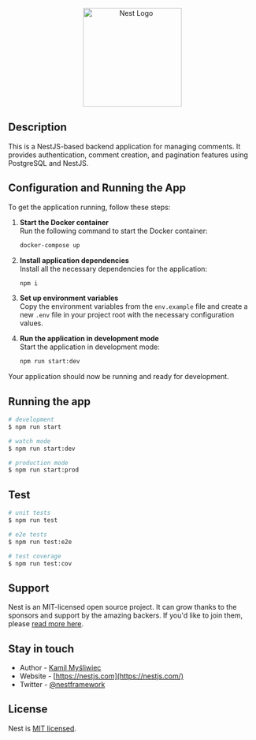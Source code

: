<p align="center">
  <a href="http://nestjs.com/" target="blank"><img src="https://nestjs.com/img/logo-small.svg" width="200" alt="Nest Logo" /></a>
</p>

## Description

This is a NestJS-based backend application for managing comments. It provides authentication, comment creation, and pagination features using PostgreSQL and NestJS.

## Configuration and Running the App

To get the application running, follow these steps:

1. **Start the Docker container**  
   Run the following command to start the Docker container:
   ```bash
   docker-compose up
   ```

2. **Install application dependencies**  
   Install all the necessary dependencies for the application:
   ```bash
   npm i
   ```

3. **Set up environment variables**  
   Copy the environment variables from the `env.example` file and create a new `.env` file in your project root with the necessary configuration values.

4. **Run the application in development mode**  
   Start the application in development mode:
   ```bash
   npm run start:dev
   ```

Your application should now be running and ready for development.

## Running the app

```bash
# development
$ npm run start

# watch mode
$ npm run start:dev

# production mode
$ npm run start:prod
```

## Test

```bash
# unit tests
$ npm run test

# e2e tests
$ npm run test:e2e

# test coverage
$ npm run test:cov
```

## Support

Nest is an MIT-licensed open source project. It can grow thanks to the sponsors and support by the amazing backers. If you'd like to join them, please [read more here](https://docs.nestjs.com/support).

## Stay in touch

- Author - [Kamil Myśliwiec](https://kamilmysliwiec.com)
- Website - [https://nestjs.com](https://nestjs.com/)
- Twitter - [@nestframework](https://twitter.com/nestframework)

## License

Nest is [MIT licensed](LICENSE).